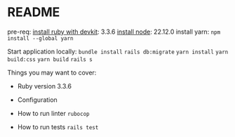 # README

pre-req:
[install ruby with devkit](https://rubyinstaller.org/downloads/): 3.3.6
[install node](https://nodejs.org/en/download): 22.12.0
install yarn: `npm install --global yarn`


Start application locally: 
`bundle install`
`rails db:migrate`
`yarn install`
`yarn build:css`
`yarn build`
`rails s`

Things you may want to cover:

* Ruby version
3.3.6

* Configuration

* How to run linter
`rubocop`

* How to run tests
`rails test`